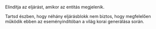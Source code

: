 Elindítja az eljárást, amikor az entitás megjelenik.

Tartsd észben, hogy néhány eljárásblokk nem biztos, hogy megfelelően működik ebben az eseményindítóban a világ korai generálása során.